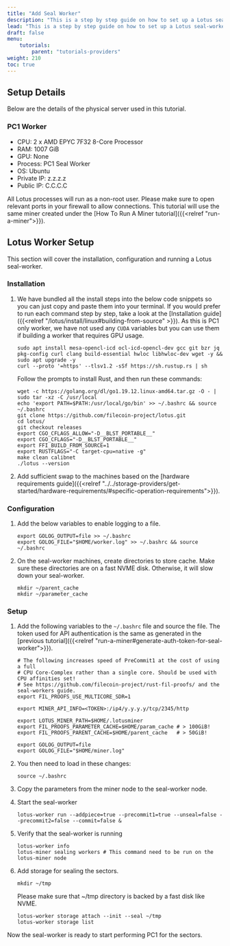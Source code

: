 ```yaml
---
title: "Add Seal Worker"
description: "This is a step by step guide on how to set up a Lotus seal-worker and connect it to the miner in calibnet."
lead: "This is a step by step guide on how to set up a Lotus seal-worker and connect it to the miner in calibnet. Some of the steps are specific to the hardware and configuration used in this setup and might not be applicable for everyone. Please follow the documentation to set up your miner and use this guide only as a reference point."
draft: false
menu:
    tutorials:
        parent: "tutorials-providers"
weight: 210
toc: true
---
```


## Setup Details

Below are the details of the physical server used in this tutorial. 

### PC1 Worker

- CPU: 2 x AMD EPYC 7F32 8-Core Processor
- RAM: 1007 GiB
- GPU: None
- Process: PC1 Seal Worker
- OS: Ubuntu
- Private IP: z.z.z.z
- Public IP: C.C.C.C

All Lotus processes will run as a non-root user. Please make sure to open relevant ports in your firewall to allow connections. This tutorial will use the same miner created under the [How To Run A Miner tutorial]({{<relref "run-a-miner">}}).

## Lotus Worker Setup

This section will cover the installation, configuration and running a Lotus seal-worker.

### Installation

1. We have bundled all the install steps into the below code snippets so you can just copy and paste them into your terminal. If you would prefer to run each command step by step, take a look at the [Installation guide]({{<relref "/lotus/install/linux#building-from-source" >}}). As this is PC1 only worker, we have not used any `CUDA` variables but you can use them if building a worker that requires GPU usage.

    ```shell
    sudo apt install mesa-opencl-icd ocl-icd-opencl-dev gcc git bzr jq pkg-config curl clang build-essential hwloc libhwloc-dev wget -y && sudo apt upgrade -y
    curl --proto '=https' --tlsv1.2 -sSf https://sh.rustup.rs | sh
    ```
    
    Follow the prompts to install Rust, and then run these commands:
    
    ```shell
    wget -c https://golang.org/dl/go1.19.12.linux-amd64.tar.gz -O - | sudo tar -xz -C /usr/local
    echo 'export PATH=$PATH:/usr/local/go/bin' >> ~/.bashrc && source ~/.bashrc
    git clone https://github.com/filecoin-project/lotus.git
    cd lotus/
    git checkout releases
    export CGO_CFLAGS_ALLOW="-D__BLST_PORTABLE__"
    export CGO_CFLAGS="-D__BLST_PORTABLE__"
    export FFI_BUILD_FROM_SOURCE=1
    export RUSTFLAGS="-C target-cpu=native -g"
    make clean calibnet
    ./lotus --version
    ```

2. Add sufficient swap to the machines based on the [hardware requirements guide]({{<relref "../../storage-providers/get-started/hardware-requirements/#specific-operation-requirements">}}).

### Configuration

1. Add the below variables to enable logging to a file.
    
    ```shell
    export GOLOG_OUTPUT=file >> ~/.bashrc
    export GOLOG_FILE="$HOME/worker.log" >> ~/.bashrc && source ~/.bashrc
    ```

1. On the seal-worker machines, create directories to store cache. Make sure these directories are on a fast NVME disk. Otherwise, it will slow down your seal-worker.
    
    ```shell
    mkdir ~/parent_cache
    mkdir ~/parameter_cache
    ```

### Setup

1. Add the following variables to the `~/.bashrc` file and source the file. The token used for API authentication is the same as generated in the [previous tutorial]({{<relref "run-a-miner#generate-auth-token-for-seal-worker">}}). 
    
    ```shell
    # The following increases speed of PreCommit1 at the cost of using a full
    # CPU Core-Complex rather than a single core. Should be used with CPU affinities set!
    # See https://github.com/filecoin-project/rust-fil-proofs/ and the seal-workers guide.
    export FIL_PROOFS_USE_MULTICORE_SDR=1
    
    export MINER_API_INFO=<TOKEN>:/ip4/y.y.y.y/tcp/2345/http
    
    export LOTUS_MINER_PATH=$HOME/.lotusminer
    export FIL_PROOFS_PARAMETER_CACHE=$HOME/param_cache # > 100GiB!
    export FIL_PROOFS_PARENT_CACHE=$HOME/parent_cache   # > 50GiB!
    
    export GOLOG_OUTPUT=file
    export GOLOG_FILE="$HOME/miner.log"
    ```

1. You then need to load in these changes:

    ```shell
    source ~/.bashrc
    ```
 
1. Copy the parameters from the miner node to the seal-worker node.
1. Start the seal-worker
    
    ```shell
    lotus-worker run --addpiece=true --precommit1=true --unseal=false --precommit2=false --commit=false &
    ```

1. Verify that the seal-worker is running
    
    ```shell
    lotus-worker info
    lotus-miner sealing workers # This command need to be run on the lotus-miner node
    ```

1. Add storage for sealing the sectors.
    
    ```shell
    mkdir ~/tmp
    ```
    
    Please make sure that ~/tmp directory is backed by a fast disk like NVME.
    
    ```shell
    lotus-worker storage attach --init --seal ~/tmp
    lotus-worker storage list
    ```
    
Now the seal-worker is ready to start performing PC1 for the sectors.

